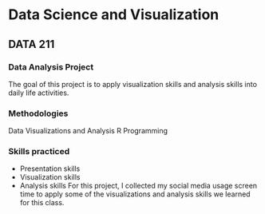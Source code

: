 # Data Science and Visualization
## DATA 211
### Data Analysis Project 
The goal of this project is to apply visualization skills and analysis skills into daily life activities.
### Methodologies 
Data Visualizations and Analysis
R Programming
### Skills practiced 
- Presentation skills 
- Visualization skills
- Analysis skills
For this project, I collected my social media usage screen time to apply some of the visualizations and analysis skills we learned for this class.
